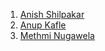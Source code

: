 1. [Anish Shilpakar](https://github.com/JuJu2181)
1. [Anup Kafle](https://github.com/anupkafle)
1. [Methmi Nugawela](https://github.com/methminug)
